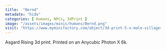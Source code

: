 ```yaml
---
title:  "Bernd"
metadate: "hide"
categories: [ Humans, NPCs, 3dPrint ]
image: "/assets/images/minis/humans/Bernd.png"
visit: "https://www.myminifactory.com/object/3d-print-5-x-male-villagers-townsfolk-presupported-150172"
---
```

Asgard Rising 3d print. Printed on an Anycubic Photon X 6k.
